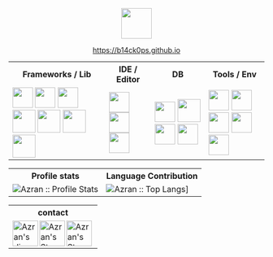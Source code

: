 <p align="center">
  <img  width="60" src="https://imgur.com/oiCKcTx.gif" alt="">
  <p align="center">
    <a href="https://b14ck0ps.github.io">https://b14ck0ps.github.io</a>
  </p>
</p>

<table style="margin: auto; margin-bottom: 15px;">
  <tr>
    <th style="text-align: center;">Frameworks / Lib</th>
    <th style="text-align: center;">IDE / Editor</th>
    <th style="text-align: center;">DB</th>
    <th style="text-align: center;">Tools / Env</th>
  </tr>
  <tr>
    <td>
      <!-- frameworks -->
      <img width="40" src="https://cdn.jsdelivr.net/npm/simple-icons@8.4.0/icons/springboot.svg" alt="">
      <img width="40" src="https://cdn.jsdelivr.net/npm/simple-icons@8.4.0/icons/react.svg" alt="">
      <img width="40" src="https://cdn.jsdelivr.net/npm/simple-icons@8.4.0/icons/laravel.svg" alt="">
      <img width="45" src="https://cdn.jsdelivr.net/npm/simple-icons@8.4.0/icons/dotnet.svg" alt="">
      <img width="45" src="https://cdn.jsdelivr.net/npm/simple-icons@8.4.0/icons/express.svg" alt="">
      <img width="45" src="https://cdn.jsdelivr.net/npm/simple-icons@8.4.0/icons/tailwindcss.svg" alt="">
      <img width="45" src="https://cdn.jsdelivr.net/npm/simple-icons@8.4.0/icons/bootstrap.svg" alt="">
    </td>
    <td>
      <!-- IDE -->
      <img width="40" src="https://cdn.jsdelivr.net/npm/simple-icons@8.4.0/icons/visualstudiocode.svg" alt="">
      <img width="40" src="https://cdn.jsdelivr.net/npm/simple-icons@8.4.0/icons/visualstudio.svg" alt="">
      <img width="40" src="https://cdn.jsdelivr.net/npm/simple-icons@8.4.0/icons/intellijidea.svg" alt="">
    </td>
    <td>
      <!-- db -->
      <img width="40" src="https://cdn.jsdelivr.net/npm/simple-icons@8.4.0/icons/microsoftsqlserver.svg" alt="">
      <img width="45" src="https://cdn.jsdelivr.net/npm/simple-icons@8.4.0/icons/mysql.svg" alt="">
      <img width="40" src="https://cdn.jsdelivr.net/npm/simple-icons@8.4.0/icons/postgresql.svg" alt="">
      <img width="40" src="https://cdn.jsdelivr.net/npm/simple-icons@8.4.0/icons/mongodb.svg" alt="">
    </td>
    <td>
      <!-- tools -->
      <img width="40" src="https://cdn.jsdelivr.net/npm/simple-icons@8.4.0/icons/linux.svg" alt="">
      <img width="40" src="https://cdn.jsdelivr.net/npm/simple-icons@8.4.0/icons/docker.svg" alt="">
      <img width="40" src="https://cdn.jsdelivr.net/npm/simple-icons@8.4.0/icons/figma.svg" alt="">
      <img width="40" src="https://cdn.jsdelivr.net/npm/simple-icons@8.4.0/icons/jupyter.svg" alt="">
      <img width="40" src="https://cdn.jsdelivr.net/npm/simple-icons@8.4.0/icons/adobephotoshop.svg" alt="">
    </td>
  </tr>
</table>


<p align="center">
<table>
  <tr>
    <th>Profile stats </th>
    <th>Language Contribution</th>
  </tr>
  <tr>
    <td><img alt="Azran :: Profile Stats"
        src="https://github-readme-stats.vercel.app/api?username=b14ck0ps&show_icons=true&theme=codeSTACKr&hide_border=true&border_radius=10&hide=stars,issues&include_all_commits=true&count_private=true">
    </td>
    <td><img alt="Azran :: Top Langs]"
        src="https://github-readme-stats.vercel.app/api/top-langs/?username=b14ck0ps&layout=compact&langs_count=8&theme=codeSTACKr&hide_border=true&border_radius=10&hide=jupyter%20Notebook,css,blade,hack">
    </td>
  </tr>
</table>
</p>


<table>
  <tr>
    <th style="text-align: center">contact</th>
  </tr>
  <tr>
    <td>
      <a href="https://discordapp.com/users/355617606893568001">
        <img align="left" alt="Azran's discord" width="50px"
          src="https://cdn.jsdelivr.net/npm/simple-icons@8.4.0/icons/discord.svg" />
      </a>
      <a href="https://steamcommunity.com/id/b14ckops/">
        <img align="left" alt="Azran's Steam" width="50px"
          src="https://cdn.jsdelivr.net/npm/simple-icons@8.4.0/icons/steam.svg" />
      </a>
      <a href="mailto:mr69751@gmail.com">
        <img align="left" alt="Azran's Steam" width="50px"
          src="https://cdn.jsdelivr.net/npm/simple-icons@8.4.0/icons/gmail.svg" />
      </a>
    </td>
  </tr>
</table>
